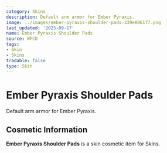 ```yaml
---
category: Skins
description: Default arm armor for Ember Pyraxis.
image: ../images/ember-pyraxis-shoulder-pads-339e806177.png
last_updated: '2025-09-17'
name: Ember Pyraxis Shoulder Pads
source: WFCD
tags:
- Skin
- Skins
tradable: false
type: Skin
---
```


# Ember Pyraxis Shoulder Pads

Default arm armor for Ember Pyraxis.

## Cosmetic Information

**Ember Pyraxis Shoulder Pads** is a skin cosmetic item for Skins.

